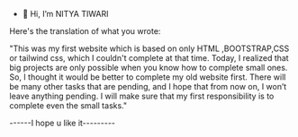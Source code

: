 - 👋 Hi, I’m NITYA TIWARI

Here's the translation of what you wrote:

"This was my first website which is based on only HTML ,BOOTSTRAP,CSS or tailwind css, which I couldn't complete at that time. Today, I realized that big projects are only possible when you know how to complete small ones. So, I thought it would be better to complete my old website first. There will be many other tasks that are pending, and I hope that from now on, I won’t leave anything pending. I will make sure that my first responsibility is to complete even the small tasks."



------I hope u like it---------
